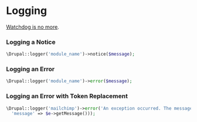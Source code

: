 # Logging

[Watchdog is no more](https://www.drupal.org/node/2270941).

### Logging a Notice

```php
\Drupal::logger('module_name')->notice($message);
```

### Logging an Error

```php
\Drupal::logger('module_name')->error($message);
```

### Logging an Error with Token Replacement

```php
\Drupal::logger('mailchimp')->error('An exception occurred. The message was: {message}', array(
  'message' => $e->getMessage()));
```
